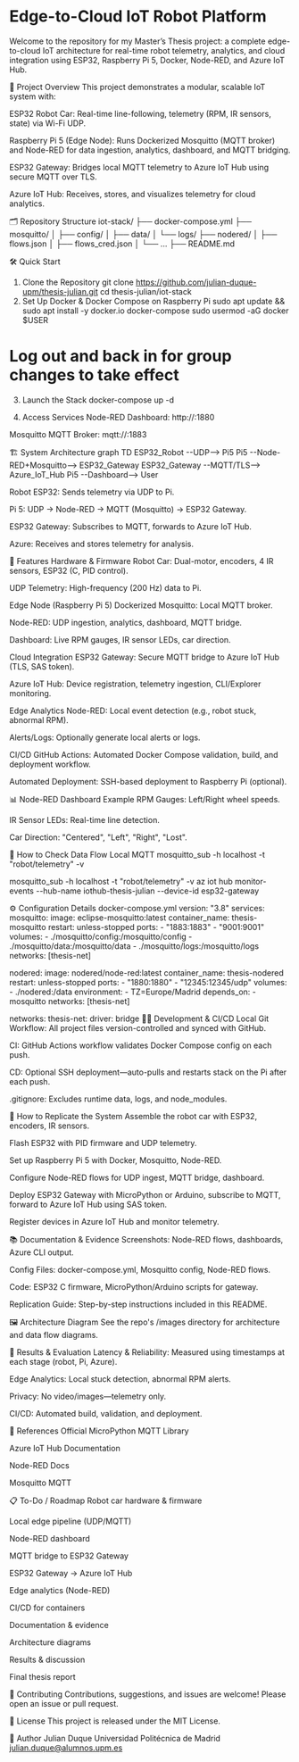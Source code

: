 # Edge-to-Cloud IoT Robot Platform
Welcome to the repository for my Master’s Thesis project: a complete edge-to-cloud IoT architecture for real-time robot telemetry, analytics, and cloud integration using ESP32, Raspberry Pi 5, Docker, Node-RED, and Azure IoT Hub.

🚗 Project Overview
This project demonstrates a modular, scalable IoT system with:

ESP32 Robot Car: Real-time line-following, telemetry (RPM, IR sensors, state) via Wi-Fi UDP.

Raspberry Pi 5 (Edge Node): Runs Dockerized Mosquitto (MQTT broker) and Node-RED for data ingestion, analytics, dashboard, and MQTT bridging.

ESP32 Gateway: Bridges local MQTT telemetry to Azure IoT Hub using secure MQTT over TLS.

Azure IoT Hub: Receives, stores, and visualizes telemetry for cloud analytics.

🗂️ Repository Structure
iot-stack/
├── docker-compose.yml
├── mosquitto/
│   ├── config/
│   ├── data/
│   └── logs/
├── nodered/
│   ├── flows.json
│   ├── flows_cred.json
│   └── ...
├── README.md

🛠️ Quick Start
1. Clone the Repository
  git clone https://github.com/julian-duque-upm/thesis-julian.git
  cd thesis-julian/iot-stack
2. Set Up Docker & Docker Compose on Raspberry Pi
  sudo apt update && sudo apt install -y docker.io docker-compose
  sudo usermod -aG docker $USER
  # Log out and back in for group changes to take effect
3. Launch the Stack
  docker-compose up -d

4. Access Services
Node-RED Dashboard: http://<pi-ip>:1880

Mosquitto MQTT Broker: mqtt://<pi-ip>:1883

🏗️ System Architecture
graph TD
    ESP32_Robot --UDP--> Pi5
    Pi5 --Node-RED+Mosquitto--> ESP32_Gateway
    ESP32_Gateway --MQTT/TLS--> Azure_IoT_Hub
    Pi5 --Dashboard--> User

Robot ESP32: Sends telemetry via UDP to Pi.

Pi 5: UDP → Node-RED → MQTT (Mosquitto) → ESP32 Gateway.

ESP32 Gateway: Subscribes to MQTT, forwards to Azure IoT Hub.

Azure: Receives and stores telemetry for analysis.

📝 Features
Hardware & Firmware
Robot Car: Dual-motor, encoders, 4 IR sensors, ESP32 (C, PID control).

UDP Telemetry: High-frequency (200 Hz) data to Pi.

Edge Node (Raspberry Pi 5)
Dockerized Mosquitto: Local MQTT broker.

Node-RED: UDP ingestion, analytics, dashboard, MQTT bridge.

Dashboard: Live RPM gauges, IR sensor LEDs, car direction.

Cloud Integration
ESP32 Gateway: Secure MQTT bridge to Azure IoT Hub (TLS, SAS token).

Azure IoT Hub: Device registration, telemetry ingestion, CLI/Explorer monitoring.

Edge Analytics
Node-RED: Local event detection (e.g., robot stuck, abnormal RPM).

Alerts/Logs: Optionally generate local alerts or logs.

CI/CD
GitHub Actions: Automated Docker Compose validation, build, and deployment workflow.

Automated Deployment: SSH-based deployment to Raspberry Pi (optional).

📊 Node-RED Dashboard Example
RPM Gauges: Left/Right wheel speeds.

IR Sensor LEDs: Real-time line detection.

Car Direction: "Centered", "Left", "Right", "Lost".

🧩 How to Check Data Flow
Local MQTT
mosquitto_sub -h localhost -t "robot/telemetry" -v

mosquitto_sub -h localhost -t "robot/telemetry" -v
az iot hub monitor-events --hub-name iothub-thesis-julian --device-id esp32-gateway

⚙️ Configuration Details
docker-compose.yml
version: "3.8"
services:
  mosquitto:
    image: eclipse-mosquitto:latest
    container_name: thesis-mosquitto
    restart: unless-stopped
    ports:
      - "1883:1883"
      - "9001:9001"
    volumes:
      - ./mosquitto/config:/mosquitto/config
      - ./mosquitto/data:/mosquitto/data
      - ./mosquitto/logs:/mosquitto/logs
    networks: [thesis-net]

  nodered:
    image: nodered/node-red:latest
    container_name: thesis-nodered
    restart: unless-stopped
    ports:
      - "1880:1880"
      - "12345:12345/udp"
    volumes:
      - ./nodered:/data
    environment:
      - TZ=Europe/Madrid
    depends_on:
      - mosquitto
    networks: [thesis-net]

networks:
  thesis-net:
    driver: bridge
🧑‍💻 Development & CI/CD
Local Git Workflow: All project files version-controlled and synced with GitHub.

CI: GitHub Actions workflow validates Docker Compose config on each push.

CD: Optional SSH deployment—auto-pulls and restarts stack on the Pi after each push.

.gitignore: Excludes runtime data, logs, and node_modules.

🏁 How to Replicate the System
Assemble the robot car with ESP32, encoders, IR sensors.

Flash ESP32 with PID firmware and UDP telemetry.

Set up Raspberry Pi 5 with Docker, Mosquitto, Node-RED.

Configure Node-RED flows for UDP ingest, MQTT bridge, dashboard.

Deploy ESP32 Gateway with MicroPython or Arduino, subscribe to MQTT, forward to Azure IoT Hub using SAS token.

Register devices in Azure IoT Hub and monitor telemetry.

📚 Documentation & Evidence
Screenshots: Node-RED flows, dashboards, Azure CLI output.

Config Files: docker-compose.yml, Mosquitto config, Node-RED flows.

Code: ESP32 C firmware, MicroPython/Arduino scripts for gateway.

Replication Guide: Step-by-step instructions included in this README.

🖼️ Architecture Diagram
See the repo's /images directory for architecture and data flow diagrams.

🧪 Results & Evaluation
Latency & Reliability: Measured using timestamps at each stage (robot, Pi, Azure).

Edge Analytics: Local stuck detection, abnormal RPM alerts.

Privacy: No video/images—telemetry only.

CI/CD: Automated build, validation, and deployment.

📝 References
Official MicroPython MQTT Library

Azure IoT Hub Documentation

Node-RED Docs

Mosquitto MQTT

📋 To-Do / Roadmap
 Robot car hardware & firmware

 Local edge pipeline (UDP/MQTT)

 Node-RED dashboard

 MQTT bridge to ESP32 Gateway

 ESP32 Gateway → Azure IoT Hub

 Edge analytics (Node-RED)

 CI/CD for containers

 Documentation & evidence

 Architecture diagrams

 Results & discussion

 Final thesis report

🤝 Contributing
Contributions, suggestions, and issues are welcome! Please open an issue or pull request.

📄 License
This project is released under the MIT License.

👤 Author
Julian Duque
Universidad Politécnica de Madrid
julian.duque@alumnos.upm.es





